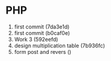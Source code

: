 # PHP
1. first commit (7da3e1d)
2. first commit (b0caf0e)
3. Work 3       (592eefd)
4. design multiplication table (7b936fc)
5. form post and revers ()

